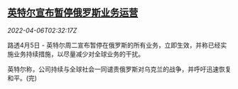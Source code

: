 <!--1649214063000-->
[英特尔宣布暂停俄罗斯业务运营](https://cn.reuters.com/article/intel-russia-0405-tues-idCNKCS2LY063)
------

<div><i>2022-04-06T02:32:17Z</i></div><p>路透4月5日 - 英特尔周二宣布暂停在俄罗斯的所有业务，立即生效，并称已经实施业务持续措施，以尽量减少对全球业务的干扰。</p><p>英特尔称，公司持续与全球社会一同谴责俄罗斯对乌克兰的战争，并呼吁迅速恢复和平。(完)</p>
